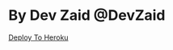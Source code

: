 # By Dev Zaid @DevZaid



[Deploy To Heroku](https://dashboard.heroku.com/new?template=https://github.com/3morra/Quran)
